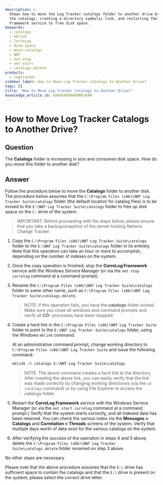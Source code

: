 ```yaml
---
description: >-
  Shows how to move the Log Tracker catalogs folder to another drive by copying
  the catalogs, creating a directory symbolic link, and restarting the CorreLog
  Framework service to free disk space.
keywords:
  - catalogs
  - mklink
  - CorreLog
  - disk-space
  - move-catalogs
  - NNT
  - net-stop
  - net-start
  - catalogs.delete
products:
  - logtracker
sidebar_label: How to Move Log Tracker Catalogs to Another Drive?
tags: []
title: "How to Move Log Tracker Catalogs to Another Drive?"
knowledge_article_id: kA0Qk0000000MOjKAM
---
```


# How to Move Log Tracker Catalogs to Another Drive?

## Question

The **Catalogs** folder is increasing in size and consumes disk space. How do you move this folder to another disk?

## Answer

Follow the procedure below to move the **Catalogs** folder to another disk. The procedure below assumes that the `C:\Program Files (x86)\NNT Log Tracker Suite\catalogs` folder (the default location for catalog files) is to be moved to the `E:\NNT Log Tracker Suite\catalogs` folder to free up disk space on the `C:` drive of the system.

> IMPORTANT: Before proceeding with the steps below, please ensure that you take a backup/snapshot of the server hosting Netwrix Change Tracker.

1. Copy the `C:\Program Files (x86)\NNT Log Tracker Suite\catalogs` folder to the `E:\NNT Log Tracker Suite\catalogs` folder in its entirety. Note that this operation can take an hour or more to accomplish, depending on the number of indexes on the system.

2. Once the copy operation is finished, stop the **CorreLog Framework** service with the Windows Service Manager (or via the `net stop correlog` command at a command prompt).

3. Rename the `C:\Program Files (x86)\NNT Log Tracker Suite\catalogs` folder to some other name, such as `C:\Program Files (x86)\NNT Log Tracker Suite\catalogs.delete`.

   > NOTE: if this operation fails, you have the **catalogs** folder locked. Make sure you close all windows and command prompts and verify all **CO-** processes have been stopped.

4. Create a hard link in the `C:\Program Files (x86)\NNT Log Tracker Suite` folder to point to the `E:\NNT Log Tracker Suite\catalogs` folder, using the Windows `mklink` command.

   At an administrative command prompt, change working directory to `C:\Program Files (x86)\NNT Log Tracker Suite` and issue the following command:

   ```bat
   mklink /D catalogs E:\NNT Log Tracker Suite\catalogs
   ```

   > NOTE: The above command creates a hard link to the directory. After creating the above link, you can easily verify that the link was made correctly by changing working directories (via the `cd catalogs` command) or by using File Explorer to access the catalogs folder.

5. Restart the **CorreLog Framework** service with the Windows Service Manager (or via the `net start correlog` command at a command prompt.) Verify that the system starts correctly, and all indexed data has been retained. You can check the various index via the **Messages > Catalogs** and **Correlation > Threads** screens of the system. Verify that multiple days worth of data exist for the various catalogs on the system.

6. After verifying the success of the operation in steps 4 and 5 above, delete the `C:\Program Files (x86)\NNT Log Tracker Suite\catalogs.delete` folder renamed on step 3 above.

No other steps are necessary.

Please note that the above procedure assumes that the `E:\` drive has sufficient space to contain the catalogs and that the `E:\` drive is present on the system; please select the correct drive letter.
